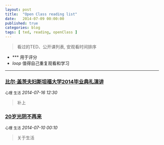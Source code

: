```yaml
---
layout: post
title:  "Open Class reading list"
date:   2014-07-09 00:00:00
published: true
categories: blog
tags: [ ted, reading, openClass ]
---
```


> 看过的TED、公开课列表, 安观看时间排序

-  *** 用于评分
- *loop* 值得自己重复观看和学习

---------------------

### [比尔·盖茨夫妇斯坦福大学2014毕业典礼演讲](http://v.163.com/movie/2014/6/9/J/M9U6BTGRO_M9U6CE19J.html)
`心理` `生活` 
*2014-07-16 12:30*

> 补上


### [20岁光阴不再来](http://v.163.com/movie/2013/3/U/A/M937IFCGB_M937IJLUA.html)
`心理` `生活` 
*2014-07-10 00:10*

> 关于生活


